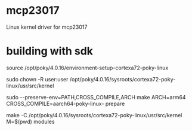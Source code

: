 # mcp23017
Linux kernel driver for mcp23017

# building with sdk
source /opt/poky/4.0.16/environment-setup-cortexa72-poky-linux

sudo chown -R user:user /opt/poky/4.0.16/sysroots/cortexa72-poky-linux/usr/src/kernel

sudo --preserve-env=PATH,CROSS_COMPILE,ARCH make ARCH=arm64 CROSS_COMPILE=aarch64-poky-linux- prepare

make -C /opt/poky/4.0.16/sysroots/cortexa72-poky-linux/usr/src/kernel M=$(pwd) modules
